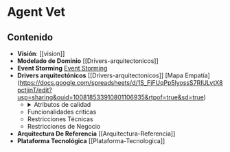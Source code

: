 # Agent Vet

## Contenido

- **Visión**: [[vision]]
- **Modelado de Dominio** [[Drivers-arquitectonicos]]
- **Event Storming** [Event Storming](https://miro.com/welcomeonboard/ZEd3eGF0eE5MMGVFUERTWmJQcHBMYlhjeGtORURWR0dtM2xmZTdXQXRmVUIyeWFCbGNkSThKSlh3OVZSdGVHd3wzNDU4NzY0NTIxMzE3NDc4MTA4?share_link_id=636179094326)
- **Drivers arquitectónicos** [[Drivers-arquitectonicos]]
    [Mapa Empatía] (https://docs.google.com/spreadsheets/d/1S_FjFUqPp5lyossS7RIULytX8pctjinT/edit?usp=sharing&ouid=100818533910801106935&rtpof=true&sd=true)
  - <details><summary>Atributos de calidad</summary>
        1. Priorización de Atributos<Br>
        2. Caracterisitcas<Br>
        3. Escenarios de calidad</details>
  - Funcionalidades criticas
  - Restricciones Técnicas
  - Restricciones de Negocio
- **Arquitectura De Referencia** [[Arquitectura-Referencia]]
- **Plataforma Tecnológica** [[Plataforma-Tecnologica]]
